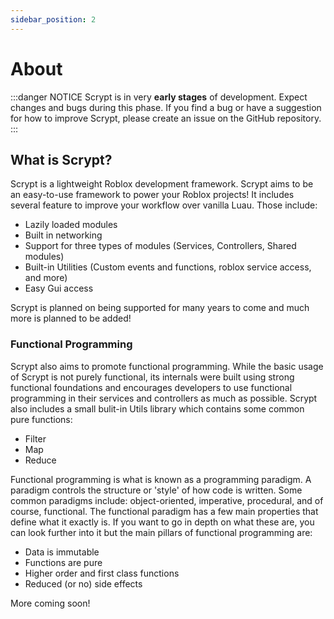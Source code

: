 ```yaml
---
sidebar_position: 2
---
```


# About

:::danger NOTICE
Scrypt is in very **early stages** of development. Expect changes and bugs during this phase. If you find a bug or have a suggestion for how to improve Scrypt, please create an issue on the GitHub repository.
:::

## What is Scrypt?
Scrypt is a lightweight Roblox development framework. Scrypt aims to be an easy-to-use framework to power your Roblox projects! It includes several feature to improve your workflow over vanilla Luau. Those include:

* Lazily loaded modules
* Built in networking
* Support for three types of modules (Services, Controllers, Shared modules)
* Built-in Utilities (Custom events and functions, roblox service access, and more)
* Easy Gui access

Scrypt is planned on being supported for many years to come and much more is planned to be added!

### Functional Programming

Scrypt also aims to promote functional programming. While the basic usage of Scrypt is not purely functional, its internals were built using strong functional foundations and encourages developers to use functional programming in their services and controllers as much as possible. Scrypt also includes a small bulit-in Utils library which contains some common pure functions:

* Filter
* Map
* Reduce

Functional programming is what is known as a programming paradigm. A paradigm controls the structure or 'style' of how code is written. Some common paradigms include: object-oriented, imperative, procedural, and of course, functional. The functional paradigm has a few main properties that define what it exactly is. If you want to go in depth on what these are, you can look further into it but the main pillars of functional programming are:

* Data is immutable
* Functions are pure
* Higher order and first class functions
* Reduced (or no) side effects

More coming soon!